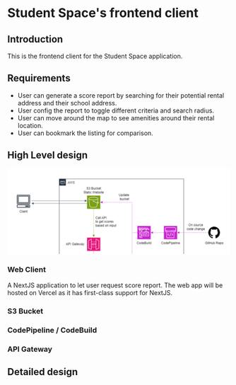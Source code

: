 # Student Space's frontend client

## Introduction
This is the frontend client for the Student Space application.

## Requirements
- User can generate a score report by searching for their potential rental address and their school address.
- User config the report to toggle different criteria and search radius.
- User can move around the map to see amenities around their rental location.
- User can bookmark the listing for comparison.

## High Level design
![Design](graph.png)

### Web Client
A NextJS application to let user request score report. The web app will be hosted on Vercel as it has first-class support for NextJS.

### S3 Bucket

### CodePipeline / CodeBuild

### API Gateway

## Detailed design

